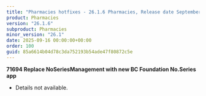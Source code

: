 ```yaml
---
title: "Pharmacies hotfixes - 26.1.6 Pharmacies, Release date September 16, 2025 - Hotfixes"
product: Pharmacies
version: "26.1.6"
subproduct: Pharmacies
minor_version: "26.1"
date: 2025-09-16 00:00:00+00:00
order: 100
guid: 85a6614b04d78c3da752193b54ade47f80872c5e
---
```


<strong>71694 Replace NoSeriesManagement with new BC Foundation No.Series app</strong>
<ul><li>Details not available.</li></ul>
